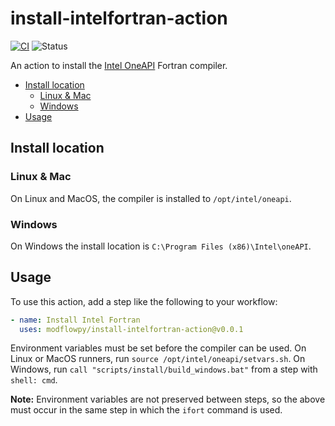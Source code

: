 # install-intelfortran-action

[![CI](https://github.com/modflowpy/install-intelfortran-action/actions/workflows/commit.yml/badge.svg?branch=develop)](https://github.com/modflowpy/install-intelfortran-action/actions/workflows/commit.yml)
![Status](https://img.shields.io/badge/-under%20development-yellow?style=flat-square)

An action to install the [Intel OneAPI](https://www.intel.com/content/www/us/en/developer/tools/oneapi/fortran-compiler.html#gs.bksc2p) Fortran compiler.

<!-- START doctoc generated TOC please keep comment here to allow auto update -->
<!-- DON'T EDIT THIS SECTION, INSTEAD RE-RUN doctoc TO UPDATE -->

- [Install location](#install-location)
  - [Linux & Mac](#linux--mac)
  - [Windows](#windows)
- [Usage](#usage)

<!-- END doctoc generated TOC please keep comment here to allow auto update -->

## Install location

### Linux & Mac

On Linux and MacOS, the compiler is installed to `/opt/intel/oneapi`.

### Windows

On Windows the install location is `C:\Program Files (x86)\Intel\oneAPI`.

## Usage

To use this action, add a step like the following to your workflow:

```yaml
- name: Install Intel Fortran
  uses: modflowpy/install-intelfortran-action@v0.0.1
```

Environment variables must be set before the compiler can be used. On Linux or MacOS runners, run `source /opt/intel/oneapi/setvars.sh`. On Windows, run `call "scripts/install/build_windows.bat"` from a step with `shell: cmd`.

**Note:** Environment variables are not preserved between steps, so the above must occur in the same step in which the `ifort` command is used.
